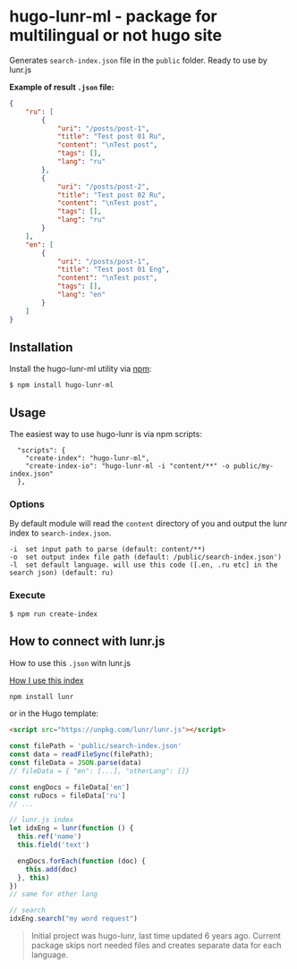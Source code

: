 # hugo-lunr-ml - package for multilingual or not hugo site

Generates `search-index.json` file in the `public` folder. Ready to use by lunr.js

**Example of result `.json` file:**
```json
{
    "ru": [
        {
            "uri": "/posts/post-1",
            "title": "Test post 01 Ru",
            "content": "\nTest post",
            "tags": [],
            "lang": "ru"
        },
        {
            "uri": "/posts/post-2",
            "title": "Test post 02 Ru",
            "content": "\nTest post",
            "tags": [],
            "lang": "ru"
        }
    ],
    "en": [
        {
            "uri": "/posts/post-1",
            "title": "Test post 01 Eng",
            "content": "\nTest post",
            "tags": [],
            "lang": "en"
        }
    ]
}
```

## Installation

Install the hugo-lunr-ml utility via [npm](https://www.npmjs.com/package/hugo-lunr-ml):

```
$ npm install hugo-lunr-ml
```

## Usage

The easiest way to use hugo-lunr is via npm scripts:

```
  "scripts": {
    "create-index": "hugo-lunr-ml",
    "create-index-io": "hugo-lunr-ml -i "content/**" -o public/my-index.json"
  },
```


### Options

By default module will read the `content` directory of you and output the lunr index to `search-index.json`. 

```
-i  set input path to parse (default: content/**)
-o  set output index file path (default: /public/search-index.json')
-l  set default language. will use this code ([.en, .ru etc] in the search json) (default: ru)
```

### Execute

```
$ npm run create-index
```

## How to connect with lunr.js

How to use this `.json` witn lunr.js

[How I use this index](https://romankurnovskii.com/en/posts/hugo-add-search-lunr-popup/#connect-searchresult-forms-with-lunrjs-search)

```javascript
npm install lunr
```

or in the Hugo template:

```html
<script src="https://unpkg.com/lunr/lunr.js"></script>
```

```javascript
const filePath = 'public/search-index.json'
const data = readFileSync(filePath);
const fileData = JSON.parse(data)
// fileData = { "en": [...], "otherLang": []}

const engDocs = fileData['en']
const ruDocs = fileData['ru']
// ...

// lunr.js index
let idxEng = lunr(function () {
  this.ref('name')
  this.field('text')

  engDocs.forEach(function (doc) {
    this.add(doc)
  }, this)
})
// same for other lang

// search
idxEng.search("my word request")
```

> Initial project was hugo-lunr, last time updated 6 years ago. Current package skips nort needed files and creates separate data for each language.